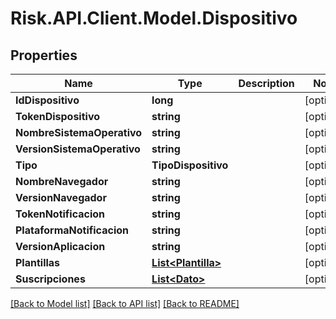 # Risk.API.Client.Model.Dispositivo

## Properties

Name | Type | Description | Notes
------------ | ------------- | ------------- | -------------
**IdDispositivo** | **long** |  | [optional] 
**TokenDispositivo** | **string** |  | [optional] 
**NombreSistemaOperativo** | **string** |  | [optional] 
**VersionSistemaOperativo** | **string** |  | [optional] 
**Tipo** | **TipoDispositivo** |  | [optional] 
**NombreNavegador** | **string** |  | [optional] 
**VersionNavegador** | **string** |  | [optional] 
**TokenNotificacion** | **string** |  | [optional] 
**PlataformaNotificacion** | **string** |  | [optional] 
**VersionAplicacion** | **string** |  | [optional] 
**Plantillas** | [**List&lt;Plantilla&gt;**](Plantilla.md) |  | [optional] 
**Suscripciones** | [**List&lt;Dato&gt;**](Dato.md) |  | [optional] 

[[Back to Model list]](../README.md#documentation-for-models) [[Back to API list]](../README.md#documentation-for-api-endpoints) [[Back to README]](../README.md)

